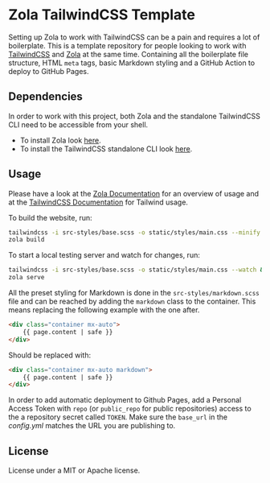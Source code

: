 # Zola TailwindCSS Template

Setting up Zola to work with TailwindCSS can be a pain and requires a lot of
boilerplate. This is a template repository for people looking to work with
[TailwindCSS](https://tailwindcss.com/) and [Zola](https://www.getzola.org/) at
the same time. Containing all the boilerplate file structure, HTML `meta`
tags, basic Markdown styling and a GitHub Action to deploy to GitHub Pages.

## Dependencies

In order to work with this project, both Zola and the standalone TailwindCSS CLI
need to be accessible from your shell.

* To install Zola look [here](https://www.getzola.org/documentation/getting-started/installation/).
* To install the TailwindCSS standalone CLI look [here](https://github.com/tailwindlabs/tailwindcss/releases/latest).

## Usage

Please have a look at the [Zola
Documentation](https://www.getzola.org/documentation/getting-started/overview/)
for an overview of usage and at the [TailwindCSS
Documentation](https://tailwindcss.com/docs) for Tailwind usage.

To build the website, run:

```bash
tailwindcss -i src-styles/base.scss -o static/styles/main.css --minify
zola build
```

To start a local testing server and watch for changes, run:

```bash
tailwindcss -i src-styles/base.scss -o static/styles/main.css --watch &
zola serve
```

All the preset styling for Markdown is done in the `src-styles/markdown.scss`
file and can be reached by adding the `markdown` class to the container. This
means replacing the following example with the one after.

```html
<div class="container mx-auto">
    {{ page.content | safe }}
</div>
```

Should be replaced with:

```html
<div class="container mx-auto markdown">
    {{ page.content | safe }}
</div>
```

In order to add automatic deployment to Github Pages, add a Personal Access
Token with `repo` (or `public_repo` for public repositories) access to the a
repository secret called `TOKEN`. Make sure the `base_url` in the *config.yml*
matches the URL you are publishing to.

## License

License under a MIT or Apache license.
